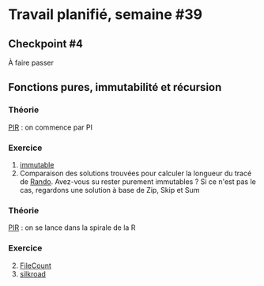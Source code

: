 # Travail planifié, semaine #39

## Checkpoint #4
À faire passer

##  Fonctions pures, immutabilité et récursion
### Théorie
[PIR](../supports/source/04-PIR1.md) : on commence par PI

###  Exercice
1. [immutable](../exos/immutable/)
2. Comparaison des solutions trouvées pour calculer la longueur du tracé de [Rando](../exos/randoPureZip/). Avez-vous su rester purement immutables ? Si ce n'est pas le cas, regardons une solution à base de Zip, Skip et Sum

### Théorie
[PIR](../supports/source/04-PIR1.md) : on se lance dans la spirale de la R

###  Exercice
2. [FileCount](../exos/filecount/)
3. [silkroad](../exos/silkroad/)

